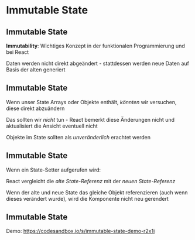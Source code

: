 # Immutable State

## Immutable State

**Immutability**: Wichtiges Konzept in der funktionalen Programmierung und bei React

Daten werden nicht direkt abgeändert - stattdessen werden neue Daten auf Basis der alten generiert

## Immutable State

Wenn unser State Arrays oder Objekte enthält, _könnten_ wir versuchen, diese direkt abzuändern

Das sollten wir _nicht_ tun - React bemerkt diese Änderungen nicht und aktualisiert die Ansicht eventuell nicht

Objekte im State sollten als _unveränderlich_ erachtet werden

## Immutable State

Wenn ein State-Setter aufgerufen wird:

React vergleicht die _alte State-Referenz_ mit der _neuen State-Referenz_

Wenn der alte und neue State das gleiche Objekt referenzieren (auch wenn dieses verändert wurde), wird die Komponente nicht neu gerendert

## Immutable State

Demo: <https://codesandbox.io/s/immutable-state-demo-r2x1i>
